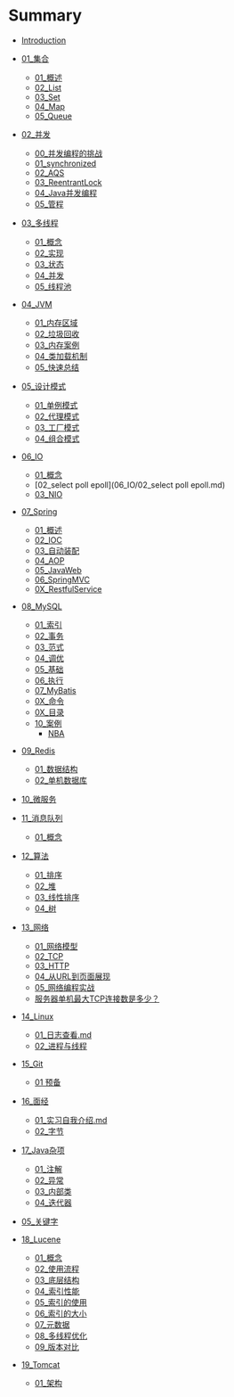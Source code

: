 # Summary

* [Introduction](README.md)

- [01_集合]()
    - [01_概述](01_集合/01_概述.md)
    - [02_List](01_集合/02_List.md)
    - [03_Set](01_集合/03_Set.md)
    - [04_Map](01_集合/04_Map.md)
    - [05_Queue](01_集合/05_Queue.md)

- [02_并发]()
    - [00_并发编程的挑战](02_并发/00_并发编程的挑战.md)
    - [01_synchronized](02_并发/01_synchronized.md)
    - [02_AQS](02_并发/02_AQS.md)
    - [03_ReentrantLock](02_并发/03_ReentrantLock.md)
    - [04_Java并发编程](02_并发/04_Java并发编程.md)
    - [05_管程](02_并发/05_管程.md)

- [03_多线程]()
    - [01_概念](03_多线程/01_概念.md)
    - [02_实现](03_多线程/02_实现.md)
    - [03_状态](03_多线程/03_状态.md)
    - [04_并发](03_多线程/04_并发.md)
    - [05_线程池](03_多线程/05_线程池.md)

- [04_JVM]()
    - [01_内存区域](04_JVM/01_内存区域.md)
    - [02_垃圾回收](04_JVM/02_垃圾回收.md)
    - [03_内存案例](04_JVM/03_内存案例.md)
    - [04_类加载机制](04_JVM/04_类加载机制.md)
    - [05_快速总结](04_JVM/05_快速总结.md)

- [05_设计模式]()
    - [01_单例模式](05_设计模式/01_单例模式.md)
    - [02_代理模式](05_设计模式/02_代理模式.md)
    - [03_工厂模式](05_设计模式/03_工厂模式.md)
    - [04_组合模式](05_设计模式/04_组合模式.md)

- [06_IO]()
    - [01_概念](06_IO/01_概念.md)
    - [02_select poll epoll](06_IO/02_select poll epoll.md)
    - [03_NIO](06_IO/03_NIO.md)

- [07_Spring]()
    - [01_概述](07_Spring/01_概述.md)
    - [02_IOC](07_Spring/02_IOC.md)
    - [03_自动装配](07_Spring/03_自动装配.md)
    - [04_AOP](07_Spring/04_AOP.md)
    - [05_JavaWeb](07_Spring/05_JavaWeb.md)
    - [06_SpringMVC](07_Spring/06_SpringMVC.md)
    - [0X_RestfulService](07_Spring/0X_RestfulService.md)

- [08_MySQL]()
    - [01_索引](08_MySQL/01_索引.md)
    - [02_事务](08_MySQL/02_事务.md)
    - [03_范式](08_MySQL/03_范式.md)
    - [04_调优](08_MySQL/04_调优.md)
    - [05_基础](08_MySQL/05_基础.md)
    - [06_执行](08_MySQL/06_执行.md)
    - [07_MyBatis](08_MySQL/07_MyBatis.md)
    - [0X_命令](08_MySQL/0X_命令.md)
    - [0X_目录](08_MySQL/0X_目录.md)
    - [10_案例]()
        - [NBA](08_MySQL/案例/01_子查询.md)

- [09_Redis]()
    - [01_数据结构](09_Redis/01_数据结构.md)
    - [02_单机数据库](09_Redis/02_单机数据库.md)

- [10_微服务]()


- [11_消息队列]()
    - [01_概念](11_消息队列/01_概念.md)

- [12_算法]()
    - [01_排序](12_算法/01_排序.md)
    - [02_堆](12_算法/02_堆.md)
    - [03_线性排序](12_算法/03_线性排序.md)
    - [04_树](12_算法/04_树.md)

- [13_网络]()
    - [01_网络模型](13_网络/01_网络模型.md)
    - [02_TCP](13_网络/02_TCP.md)
    - [03_HTTP](13_网络/03_HTTP.md)
    - [04_从URL到页面展现](13_网络/04_从URL到页面展现.md)
    - [05_网络编程实战](13_网络/05_网络编程实战.md)
    - [服务器单机最大TCP连接数是多少？](13_网络/服务器单机最大TCP连接数是多少？.md)

- [14_Linux]()
    - [01_日志查看.md](14_Linux/01_日志查看.md)
    - [02_进程与线程](14_Linux/02_进程与线程.md)

- [15_Git]()
    - [01 预备](15_Git/01_基本操作.md)

- [16_面经]()
    - [01_实习自我介绍.md](16_面经/01_实习自我介绍.md)
    - [02_字节](16_面经/02_字节.md)

- [17_Java杂项]()
    - [01_注解](17_Java杂项/01_注解.md)
    - [02_异常](17_Java杂项/02_异常.md)
    - [03_内部类](17_Java杂项/03_内部类.md)
    - [04_迭代器](17_Java杂项/04_迭代器.md)
- [05_关键字](17_Java杂项/05_关键字.md)
    
- [18_Lucene]()
    - [01_概念](18_Lucene/01_概念.md)
    - [02_使用流程](18_Lucene/02_使用流程.md)
    - [03_底层结构](18_Lucene/03_底层结构.md)
    - [04_索引性能](18_Lucene/04_索引性能.md)
    - [05_索引的使用](18_Lucene/05_索引的使用.md)
    - [06_索引的大小](18_Lucene/06_索引的大小.md)
    - [07_元数据](18_Lucene/07_元数据.md)
    - [08_多线程优化](18_Lucene/08_多线程优化.md)
    - [09_版本对比](18_Lucene/09_版本对比.md)

- [19_Tomcat]()
    - [01_架构](19_Tomcat/01_架构.md)